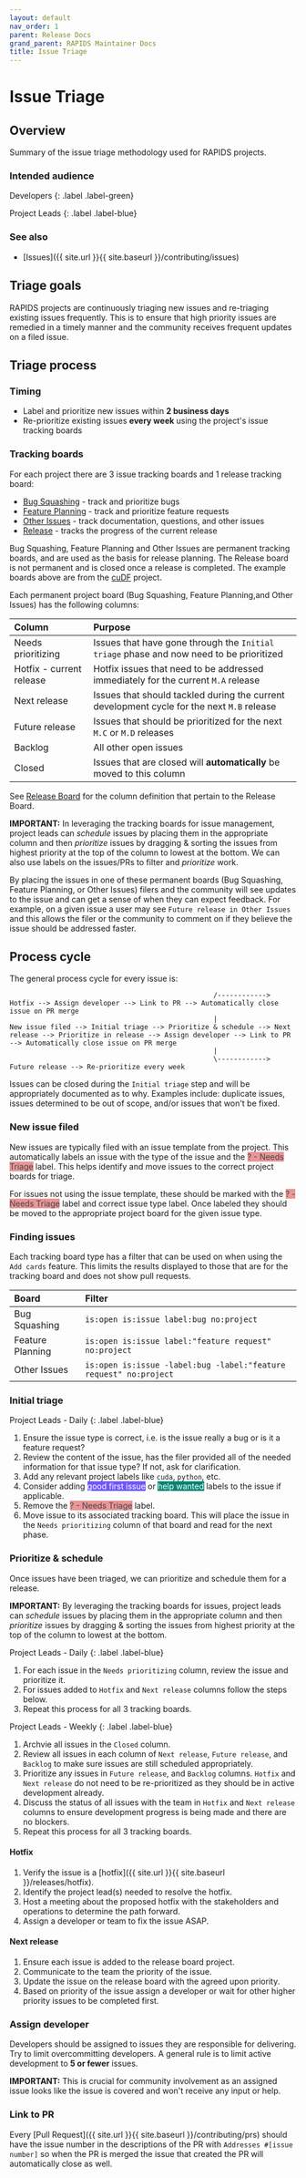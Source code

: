 ```yaml
---
layout: default
nav_order: 1
parent: Release Docs
grand_parent: RAPIDS Maintainer Docs
title: Issue Triage
---
```


# Issue Triage

## Overview

Summary of the issue triage methodology used for RAPIDS projects.

### Intended audience

Developers
{: .label .label-green}

Project Leads
{: .label .label-blue}

### See also

- [Issues]({{ site.url }}{{ site.baseurl }}/contributing/issues)

## Triage goals

RAPIDS projects are continuously triaging new issues and re-triaging existing issues frequently. This is to ensure that high priority issues are remedied in a timely manner and the community receives frequent updates on a filed issue.

## Triage process

### Timing 

- Label and prioritize new issues within **2 business days**
- Re-prioritize existing issues **every week** using the project's issue tracking boards

### Tracking boards

For each project there are 3 issue tracking boards and 1 release tracking board:

- [Bug Squashing](https://github.com/rapidsai/cudf/projects/1) - track and prioritize bugs
- [Feature Planning](https://github.com/rapidsai/cudf/projects/9) - track and prioritize feature requests
- [Other Issues](https://github.com/rapidsai/cudf/projects/10) - track documentation, questions, and other issues
- [Release](https://github.com/rapidsai/cudf/projects/14) - tracks the progress of the current release

Bug Squashing, Feature Planning and Other Issues are permanent tracking boards, and are used as the basis for release planning. The Release board is not permanent and is closed once a release is completed.  The example boards above are from the [cuDF](https://github.com/rapidsai/cudf) project.

Each permanent project board (Bug Squashing, Feature Planning,and Other Issues) has the following columns:

| Column | Purpose |
|:-------|:--------|
| Needs prioritizing | Issues that have gone through the `Initial triage` phase and now need to be prioritized |
| Hotfix - current release | Hotfix issues that need to be addressed immediately for the current `M.A` release |
| Next release | Issues that should tackled during the current development cycle for the next `M.B` release |
| Future release | Issues that should be prioritized for the next `M.C` or `M.D` releases |
| Backlog | All other open issues |
| Closed | Issues that are closed will **automatically** be moved to this column |

See [Release Board](https://docs.rapids.ai/releases/planning/) for the column definition that pertain to the Release Board.

**IMPORTANT:** 
In leveraging the tracking boards for issue management, project leads can _schedule_ issues by placing them in the appropriate column and then _prioritize_ issues by dragging & sorting the issues from highest priority at the top of the column to lowest at the bottom. We can also use labels on the issues/PRs to filter and _prioritize_ work.

By placing the issues in one of these permanent boards (Bug Squashing, Feature Planning, or Other Issues) filers and the community will see updates to the issue and can get a sense of when they can expect feedback. For example, on a given issue a user may see `Future release in Other Issues` and this allows the filer or the community to comment on if they believe the issue should be addressed faster.

## Process cycle

The general process cycle for every issue is:

```
                                                  /------------> Hotfix --> Assign developer --> Link to PR --> Automatically close issue on PR merge
                                                  |
New issue filed --> Initial triage --> Prioritize & schedule --> Next release --> Prioritize in release --> Assign developer --> Link to PR --> Automatically close issue on PR merge
                                                  |
                                                  \------------> Future release --> Re-prioritize every week
```

Issues can be closed during the `Initial triage` step and will be appropriately documented as to why. Examples include: duplicate issues, issues determined to be out of scope, and/or issues that won't be fixed.

### New issue filed

New issues are typically filed with an issue template from the project. This automatically labels an issue with the type of the issue and the <span class="label" style="background: #e99695; color: #44434d; text-transform: none">? - Needs Triage</span> label. This helps identify and move issues to the correct project boards for triage.

For issues not using the issue template, these should be marked with the <span class="label" style="background: #e99695; color: #44434d; text-transform: none">? - Needs Triage</span> label and correct issue type label. Once labeled they should be moved to the appropriate project board for the given issue type.

### Finding issues

Each tracking board type has a filter that can be used on when using the `Add cards` feature. This limits the results displayed to those that are for the tracking board and does not show pull requests.

| Board | Filter |
|:------|:-------|
| Bug Squashing | `is:open is:issue label:bug no:project` |
| Feature Planning | `is:open is:issue label:"feature request" no:project` |
| Other Issues | `is:open is:issue -label:bug -label:"feature request" no:project` |

### Initial triage

Project Leads - Daily
{: .label .label-blue}

1. Ensure the issue type is correct, i.e. is the issue really a bug or is it a feature request?
2. Review the content of the issue, has the filer provided all of the needed information for that issue type? If not, ask for clarification.
3. Add any relevant project labels like `cuda`, `python`, etc.
4. Consider adding <span class="label" style="background: #7057ff; color: #ffffff; text-transform: none">good first issue</span> or <span class="label" style="background: #008672; color: #ffffff; text-transform: none">help wanted</span> labels to the issue if applicable.
4. Remove the <span class="label" style="background: #e99695; color: #44434d; text-transform: none">? - Needs Triage</span> label.
5. Move issue to its associated tracking board. This will place the issue in the `Needs prioritizing` column of that board and read for the next phase.

### Prioritize & schedule

Once issues have been triaged, we can prioritize and schedule them for a release. 

**IMPORTANT:** By leveraging the tracking boards for issues, project leads can _schedule_ issues by placing them in the appropriate column and then _prioritize_ issues by dragging & sorting the issues from highest priority at the top of the column to lowest at the bottom.

Project Leads - Daily
{: .label .label-blue}

1. For each issue in the `Needs prioritizing` column, review the issue and prioritize it.
2. For issues added to `Hotfix` and  `Next release` columns follow the steps below.
3. Repeat this process for all 3 tracking boards.

Project Leads - Weekly
{: .label .label-blue}

1. Archvie all issues in the `Closed` column.
2. Review all issues in each column of `Next release`, `Future release`, and `Backlog` to make sure issues are still scheduled appropriately.
3. Prioritize any issues in `Future release`, and `Backlog` columns. `Hotfix` and `Next release` do not need to be re-prioritized as they should be in active development already.
4. Discuss the status of all issues with the team in `Hotfix` and `Next release` columns to ensure development progress is being made and there are no blockers.
5. Repeat this process for all 3 tracking boards.

#### Hotfix

1. Verify the issue is a [hotfix]({{ site.url }}{{ site.baseurl }}/releases/hotfix).
2. Identify the project lead(s) needed to resolve the hotfix.
3. Host a meeting about the proposed hotfix with the stakeholders and operations to determine the path forward.
4. Assign a developer or team to fix the issue ASAP.

#### Next release

1. Ensure each issue is added to the release board project.
2. Communicate to the team the priority of the issue.
3. Update the issue on the release board with the agreed upon priority.
4. Based on priority of the issue assign a developer or wait for other higher priority issues to be completed first.

### Assign developer

Developers should be assigned to issues they are responsible for delivering.  Try to limit overcommitting developers. A general rule is to limit active development to **5 or fewer** issues.

**IMPORTANT:** This is crucial for community involvement as an assigned issue looks like the issue is covered and won't receive any input or help.

### Link to PR

Every [Pull Request]({{ site.url }}{{ site.baseurl }}/contributing/prs) should have the issue number in the descriptions of the PR with `Addresses #[issue number]` so when the PR is merged the issue that created the PR will automatically close as well.
